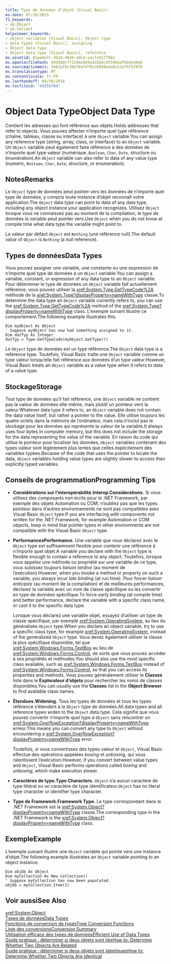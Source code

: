 ```yaml
---
title: Type de données d’objet (Visual Basic)
ms.date: 07/20/2015
f1_keywords:
- vb.Object
- vb.Variant
helpviewer_keywords:
- object variables [Visual Basic], Object type
- data types [Visual Basic], assigning
- Object data type
- Object data type [Visual Basic], reference
ms.assetid: 61ea4a7c-3b3d-48d4-adc4-eacfa91779b2
ms.openlocfilehash: 94d3ddcf71194eb69a2d26bcdf549aaf693e46e6
ms.sourcegitcommit: fe02afbc39e78afd78cc6050e4a9c12a75f579f8
ms.translationtype: MT
ms.contentlocale: fr-FR
ms.lasthandoff: 08/30/2018
ms.locfileid: "43255704"
---
```

# <a name="object-data-type"></a><span data-ttu-id="3a47a-102">Object Data Type</span><span class="sxs-lookup"><span data-stu-id="3a47a-102">Object Data Type</span></span>
<span data-ttu-id="3a47a-103">Contient les adresses qui font référence aux objets.</span><span class="sxs-lookup"><span data-stu-id="3a47a-103">Holds addresses that refer to objects.</span></span> <span data-ttu-id="3a47a-104">Vous pouvez affecter n’importe quel type référence (chaîne, tableau, classe ou interface) à une `Object` variable.</span><span class="sxs-lookup"><span data-stu-id="3a47a-104">You can assign any reference type (string, array, class, or interface) to an `Object` variable.</span></span> <span data-ttu-id="3a47a-105">Un `Object` variable peut également faire référence à des données de n’importe quel type valeur (numérique, `Boolean`, `Char`, `Date`, structure ou énumération).</span><span class="sxs-lookup"><span data-stu-id="3a47a-105">An `Object` variable can also refer to data of any value type (numeric, `Boolean`, `Char`, `Date`, structure, or enumeration).</span></span>  
  
## <a name="remarks"></a><span data-ttu-id="3a47a-106">Notes</span><span class="sxs-lookup"><span data-stu-id="3a47a-106">Remarks</span></span>  
 <span data-ttu-id="3a47a-107">Le `Object` type de données peut pointer vers les données de n’importe quel type de données, y compris toute instance d’objet reconnaît votre application.</span><span class="sxs-lookup"><span data-stu-id="3a47a-107">The `Object` data type can point to data of any data type, including any object instance your application recognizes.</span></span> <span data-ttu-id="3a47a-108">Utilisez `Object` lorsque vous ne connaissez pas au moment de la compilation, le type de données la variable peut pointer vers.</span><span class="sxs-lookup"><span data-stu-id="3a47a-108">Use `Object` when you do not know at compile time what data type the variable might point to.</span></span>  
  
 <span data-ttu-id="3a47a-109">La valeur par défaut `Object` est `Nothing` (une référence null).</span><span class="sxs-lookup"><span data-stu-id="3a47a-109">The default value of `Object` is `Nothing` (a null reference).</span></span>  
  
## <a name="data-types"></a><span data-ttu-id="3a47a-110">Types de données</span><span class="sxs-lookup"><span data-stu-id="3a47a-110">Data Types</span></span>  
 <span data-ttu-id="3a47a-111">Vous pouvez assigner une variable, une constante ou une expression de n’importe quel type de données à un `Object` variable.</span><span class="sxs-lookup"><span data-stu-id="3a47a-111">You can assign a variable, constant, or expression of any data type to an `Object` variable.</span></span> <span data-ttu-id="3a47a-112">Pour déterminer le type de données un `Object` variable fait actuellement référence, vous pouvez utiliser la <xref:System.Type.GetTypeCode%2A> méthode de la <xref:System.Type?displayProperty=nameWithType> classe.</span><span class="sxs-lookup"><span data-stu-id="3a47a-112">To determine the data type an `Object` variable currently refers to, you can use the <xref:System.Type.GetTypeCode%2A> method of the <xref:System.Type?displayProperty=nameWithType> class.</span></span> <span data-ttu-id="3a47a-113">L'exemple suivant illustre ce comportement.</span><span class="sxs-lookup"><span data-stu-id="3a47a-113">The following example illustrates this.</span></span>  
  
```  
Dim myObject As Object  
' Suppose myObject has now had something assigned to it.  
Dim datTyp As Integer  
datTyp = Type.GetTypeCode(myObject.GetType())  
```  
  
 <span data-ttu-id="3a47a-114">Le `Object` type de données est un type référence.</span><span class="sxs-lookup"><span data-stu-id="3a47a-114">The `Object` data type is a reference type.</span></span> <span data-ttu-id="3a47a-115">Toutefois, Visual Basic traite une `Object` variable comme un type valeur lorsqu’elle fait référence aux données d’un type valeur.</span><span class="sxs-lookup"><span data-stu-id="3a47a-115">However, Visual Basic treats an `Object` variable as a value type when it refers to data of a value type.</span></span>  
  
## <a name="storage"></a><span data-ttu-id="3a47a-116">Stockage</span><span class="sxs-lookup"><span data-stu-id="3a47a-116">Storage</span></span>  
 <span data-ttu-id="3a47a-117">Tout type de données qu’il fait référence, une `Object` variable ne contient pas la valeur de données elle-même, mais plutôt un pointeur vers la valeur.</span><span class="sxs-lookup"><span data-stu-id="3a47a-117">Whatever data type it refers to, an `Object` variable does not contain the data value itself, but rather a pointer to the value.</span></span> <span data-ttu-id="3a47a-118">Elle utilise toujours les quatre octets dans la mémoire de l’ordinateur, mais cela n’inclut pas le stockage pour les données qui représente la valeur de la variable.</span><span class="sxs-lookup"><span data-stu-id="3a47a-118">It always uses four bytes in computer memory, but this does not include the storage for the data representing the value of the variable.</span></span> <span data-ttu-id="3a47a-119">En raison du code qui utilise le pointeur pour localiser les données, `Object` variables contenant des types valeur sont légèrement plus lentes que celles explicitement des variables typées.</span><span class="sxs-lookup"><span data-stu-id="3a47a-119">Because of the code that uses the pointer to locate the data, `Object` variables holding value types are slightly slower to access than explicitly typed variables.</span></span>  
  
## <a name="programming-tips"></a><span data-ttu-id="3a47a-120">Conseils de programmation</span><span class="sxs-lookup"><span data-stu-id="3a47a-120">Programming Tips</span></span>  
  
-   <span data-ttu-id="3a47a-121">**Considérations sur l’interopérabilité.**</span><span class="sxs-lookup"><span data-stu-id="3a47a-121">**Interop Considerations.**</span></span> <span data-ttu-id="3a47a-122">Si vous utilisez des composants non écrits pour le .NET Framework, par exemple des objets Automation ou COM, n’oubliez pas que les types pointeur dans d’autres environnements ne sont pas compatibles avec Visual Basic `Object` type.</span><span class="sxs-lookup"><span data-stu-id="3a47a-122">If you are interfacing with components not written for the .NET Framework, for example Automation or COM objects, keep in mind that pointer types in other environments are not compatible with the Visual Basic `Object` type.</span></span>  
  
-   <span data-ttu-id="3a47a-123">**Performances**</span><span class="sxs-lookup"><span data-stu-id="3a47a-123">**Performance.**</span></span> <span data-ttu-id="3a47a-124">Une variable que vous déclarez avec le `Object` type est suffisamment flexible pour contenir une référence à n’importe quel objet.</span><span class="sxs-lookup"><span data-stu-id="3a47a-124">A variable you declare with the `Object` type is flexible enough to contain a reference to any object.</span></span> <span data-ttu-id="3a47a-125">Toutefois, lorsque vous appelez une méthode ou propriété sur une variable de ce type, vous subissez toujours *liaison tardive* (au moment de l’exécution).</span><span class="sxs-lookup"><span data-stu-id="3a47a-125">However, when you invoke a method or property on such a variable, you always incur *late binding* (at run time).</span></span> <span data-ttu-id="3a47a-126">Pour forcer *liaison anticipée* (au moment de la compilation) et de meilleures performances, déclarez la variable avec un nom de classe spécifique ou les convertir en type de données spécifique.</span><span class="sxs-lookup"><span data-stu-id="3a47a-126">To force *early binding* (at compile time) and better performance, declare the variable with a specific class name, or cast it to the specific data type.</span></span>  
  
     <span data-ttu-id="3a47a-127">Lorsque vous déclarez une variable objet, essayez d’utiliser un type de classe spécifique, par exemple <xref:System.OperatingSystem>, au lieu du généralisée `Object` type.</span><span class="sxs-lookup"><span data-stu-id="3a47a-127">When you declare an object variable, try to use a specific class type, for example <xref:System.OperatingSystem>, instead of the generalized `Object` type.</span></span> <span data-ttu-id="3a47a-128">Vous devez également utiliser la classe la plus spécifique disponible, tel que <xref:System.Windows.Forms.TextBox> au lieu de <xref:System.Windows.Forms.Control>, de sorte que vous pouvez accéder à ses propriétés et méthodes.</span><span class="sxs-lookup"><span data-stu-id="3a47a-128">You should also use the most specific class available, such as <xref:System.Windows.Forms.TextBox> instead of <xref:System.Windows.Forms.Control>, so that you can access its properties and methods.</span></span> <span data-ttu-id="3a47a-129">Vous pouvez généralement utiliser le **Classes** liste dans le **Explorateur d’objets** pour rechercher les noms de classes disponibles.</span><span class="sxs-lookup"><span data-stu-id="3a47a-129">You can usually use the **Classes** list in the **Object Browser** to find available class names.</span></span>  
  
-   <span data-ttu-id="3a47a-130">**Étendues.**</span><span class="sxs-lookup"><span data-stu-id="3a47a-130">**Widening.**</span></span> <span data-ttu-id="3a47a-131">Tous les types de données et tous les types référence s’étendent à la `Object` type de données.</span><span class="sxs-lookup"><span data-stu-id="3a47a-131">All data types and all reference types widen to the `Object` data type.</span></span> <span data-ttu-id="3a47a-132">Cela signifie que vous pouvez convertir n’importe quel type à `Object` sans rencontrer un <xref:System.OverflowException?displayProperty=nameWithType> erreur.</span><span class="sxs-lookup"><span data-stu-id="3a47a-132">This means you can convert any type to `Object` without encountering a <xref:System.OverflowException?displayProperty=nameWithType> error.</span></span>  
  
     <span data-ttu-id="3a47a-133">Toutefois, si vous convertissez des types valeur et `Object`, Visual Basic effectue des opérations appelées *boxing* et *unboxing*, qui vous ralentissent l’exécution.</span><span class="sxs-lookup"><span data-stu-id="3a47a-133">However, if you convert between value types and `Object`, Visual Basic performs operations called *boxing* and *unboxing*, which make execution slower.</span></span>  
  
-   <span data-ttu-id="3a47a-134">**Caractères de type.**</span><span class="sxs-lookup"><span data-stu-id="3a47a-134">**Type Characters.**</span></span> <span data-ttu-id="3a47a-135">`Object` n’a aucun caractère de type littéral ou un caractère de type identificateur.</span><span class="sxs-lookup"><span data-stu-id="3a47a-135">`Object` has no literal type character or identifier type character.</span></span>  
  
-   <span data-ttu-id="3a47a-136">**Type de Framework.**</span><span class="sxs-lookup"><span data-stu-id="3a47a-136">**Framework Type.**</span></span> <span data-ttu-id="3a47a-137">Le type correspondant dans le .NET Framework est la <xref:System.Object?displayProperty=nameWithType> classe.</span><span class="sxs-lookup"><span data-stu-id="3a47a-137">The corresponding type in the .NET Framework is the <xref:System.Object?displayProperty=nameWithType> class.</span></span>  
  
## <a name="example"></a><span data-ttu-id="3a47a-138">Exemple</span><span class="sxs-lookup"><span data-stu-id="3a47a-138">Example</span></span>  
 <span data-ttu-id="3a47a-139">L’exemple suivant illustre une `Object` variable qui pointe vers une instance d’objet.</span><span class="sxs-lookup"><span data-stu-id="3a47a-139">The following example illustrates an `Object` variable pointing to an object instance.</span></span>  
  
```  
Dim objDb As Object  
Dim myCollection As New Collection()  
' Suppose myCollection has now been populated.  
objDb = myCollection.Item(1)  
```  
  
## <a name="see-also"></a><span data-ttu-id="3a47a-140">Voir aussi</span><span class="sxs-lookup"><span data-stu-id="3a47a-140">See Also</span></span>  
 <xref:System.Object>  
 [<span data-ttu-id="3a47a-141">Types de données</span><span class="sxs-lookup"><span data-stu-id="3a47a-141">Data Types</span></span>](../../../visual-basic/language-reference/data-types/index.md)  
 [<span data-ttu-id="3a47a-142">Fonctions de conversion de types</span><span class="sxs-lookup"><span data-stu-id="3a47a-142">Type Conversion Functions</span></span>](../../../visual-basic/language-reference/functions/type-conversion-functions.md)  
 [<span data-ttu-id="3a47a-143">Liste des conversions</span><span class="sxs-lookup"><span data-stu-id="3a47a-143">Conversion Summary</span></span>](../../../visual-basic/language-reference/keywords/conversion-summary.md)  
 [<span data-ttu-id="3a47a-144">Utilisation efficace des types de données</span><span class="sxs-lookup"><span data-stu-id="3a47a-144">Efficient Use of Data Types</span></span>](../../../visual-basic/programming-guide/language-features/data-types/efficient-use-of-data-types.md)  
 [<span data-ttu-id="3a47a-145">Guide pratique : déterminer si deux objets sont liés</span><span class="sxs-lookup"><span data-stu-id="3a47a-145">How to: Determine Whether Two Objects Are Related</span></span>](../../../visual-basic/programming-guide/language-features/variables/how-to-determine-whether-two-objects-are-related.md)  
 [<span data-ttu-id="3a47a-146">Guide pratique : déterminer si deux objets sont identiques</span><span class="sxs-lookup"><span data-stu-id="3a47a-146">How to: Determine Whether Two Objects Are Identical</span></span>](../../../visual-basic/programming-guide/language-features/variables/how-to-determine-whether-two-objects-are-identical.md)

